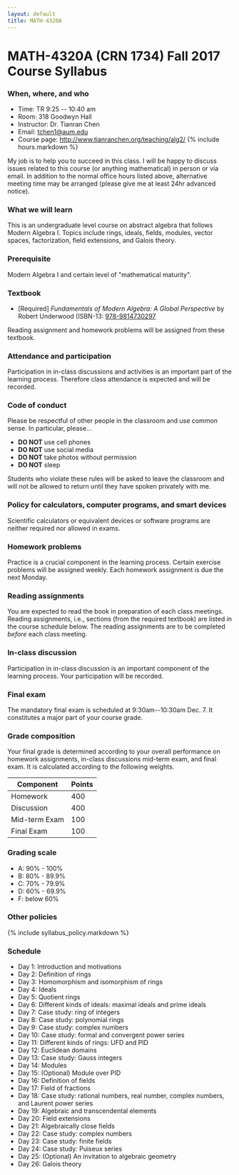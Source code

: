 ```yaml
---
layout: default
title: MATH-4320A
---
```


# MATH-4320A (CRN 1734) Fall 2017 Course Syllabus

### When, where, and who

* Time: TR 9:25 -- 10:40 am
* Room: 318 Goodwyn Hall
* Instructor: Dr. Tianran Chen
* Email: <tchen1@aum.edu>
* Course page: <http://www.tianranchen.org/teaching/alg2/>
{% include hours.markdown %}

My job is to help you to succeed in this class.
I will be happy to discuss issues related to this course
(or anything mathematical) in person or via email.
In addition to the normal office hours listed above,
alternative meeting time may be arranged
(please give me at least 24hr advanced notice).

### What we will learn

This is an undergraduate level course on abstract algebra
that follows Modern Algebra I.
Topics include rings, ideals, fields, modules, vector spaces, factorization,
field extensions, and Galois theory.

### Prerequisite

Modern Algebra I and certain level of "mathematical maturity".

### Textbook

- [Required] _Fundamentals of Modern Algebra: A Global Perspective_ by Robert Underwood
  (ISBN-13: [978-9814730297](http://a.co/4hw6KRC)

Reading assignment and homework problems will be assigned from these textbook.

### Attendance and participation

Participation in in-class discussions and activities is an important part
of the learning process.
Therefore class attendance is expected and will be recorded.

### Code of conduct

Please be respectful of other people in the classroom and use common sense.
In particular, please...

* __DO NOT__ use cell phones
* __DO NOT__ use social media
* __DO NOT__ take photos without permission
* __DO NOT__ sleep

Students who violate these rules will be asked to leave the classroom
and will not be allowed to return until they have spoken privately with me.

### Policy for calculators, computer programs, and smart devices

Scientific calculators or equivalent devices or software programs are
neither required nor allowed in exams.

### Homework problems
Practice is a crucial component in the learning process.
Certain exercise problems will be assigned weekly.
Each homework assignment is due the next Monday.

### Reading assignments
You are expected to read the book in preparation of each class meetings.
Reading assignments, i.e., sections (from the required textbook) are listed
in the course schedule below.
The reading assignments are to be completed _before_ each class meeting.

### In-class discussion
Participation in in-class discussion is an important component of the learning process.
Your participation will be recorded.

### Final exam
The mandatory final exam is scheduled at 9:30am--10:30am Dec. 7.
It constitutes a major part of your course grade.

### Grade composition
Your final grade is determined according to your overall performance on
homework assignments, in-class discussions mid-term exam, and final exam.
It is calculated according to the following weights.

| Component     | Points |
|---------------|--------|
| Homework      |  400   |
| Discussion    |  400   |
| Mid-term Exam |  100   |
| Final Exam    |  100   |

### Grading scale

* A: 90% - 100%
* B: 80% - 89.9%
* C: 70% - 79.9%
* D: 60% - 69.9%
* F: below 60%

### Other policies

{% include syllabus_policy.markdown %}

### <a name="schedule"></a> Schedule

* Day 1: Introduction and motivations
* Day 2: Definition of rings
* Day 3: Homomorphism and isomorphism of rings
* Day 4: Ideals
* Day 5: Quotient rings
* Day 6: Different kinds of ideals: maximal ideals and prime ideals
* Day 7: Case study: ring of integers
* Day 8: Case study: polynomial rings
* Day 9: Case study: complex numbers
* Day 10: Case study: formal and convergent power series
* Day 11: Different kinds of rings: UFD and PID
* Day 12: Euclidean domains
* Day 13: Case study: Gauss integers
* Day 14: Modules
* Day 15: (Optional) Module over PID
* Day 16: Definition of fields
* Day 17: Field of fractions
* Day 18: Case study: rational numbers, real number, complex numbers, and Laurent power series
* Day 19: Algebraic and transcendental elements
* Day 20: Field extensions
* Day 21: Algebraically close fields
* Day 22: Case study: complex numbers
* Day 23: Case study: finite fields
* Day 24: Case study: Puiseux series
* Day 25: (Optional) An invitation to algebraic geometry
* Day 26: Galois theory
